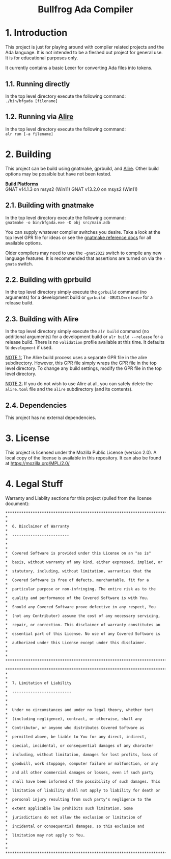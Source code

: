 # <p style="text-align: center;">Bullfrog Ada Compiler</p>

# 1. Introduction
This project is just for playing around with compiler related projects and the Ada language.  It is not intended to be a fleshed out project for general use.  It is for educational purposes only.

It currently contains a basic Lexer for converting Ada files into tokens.

## 1.1. Running directly
In the top level directory execute the following command:<br>
`./bin/bfgada [filename]`

## 1.2. Running via [Alire](https://alire.ada.dev/)
In the top level directory execute the following command:<br>
`alr run [-a filename]`

# 2. Building
This project can be build using gnatmake, gprbuild, and [Alire](https://alire.ada.dev/).  Other build options may be possible but have not been tested.

<u><b>Build Platforms</b></u><br>
GNAT v14.1.3 on msys2 (Win11)
GNAT v13.2.0 on msys2 (Win11)

## 2.1. Building with gnatmake
In the top level directory execute the following command:<br>
`gnatmake -o bin/bfgada.exe -D obj src/main.adb`

You can supply whatever compiler switches you desire.  Take a look at the top level GPR file for ideas or see the [gnatmake reference docs](https://gcc.gnu.org/onlinedocs/gnat_ugn/Switches-for-gnatmake.html) for all available options.

Older compilers may need to use the `-gnat2022` switch to compile any new language features.  It is recommended that assertions are turned on via the `-gnata` switch.

## 2.2. Building with gprbuild
In the top level directory simply execute the `gprbuild` command (no arguments) for a development build or `gprbuild -XBUILD=release` for a release build.

## 2.3. Building with Alire
In the top level directory simply execute the `alr build` command (no additional arguments) for a development build or `alr build --release` for a release build.  There is no `validation` profile available at this time.  It defaults to `development` if used.

<u>NOTE 1:</u>  The Alire build process uses a separate GPR file in the alire subdirectory.  However, this GPR file simply wraps the GPR file in the top level directory.  To change any build settings, modify the GPR file in the top level directory.

<u>NOTE 2:</u>  If you do not wish to use Alire at all, you can safely delete the `alire.toml` file and the `alire` subdirectory (and its contents).

## 2.4. Dependencies
This project has no external dependencies.

# 3. License
This project is licensed under the Mozilla Public License (version 2.0).  A local copy of the license is available in this repository.  It can also be found at https://mozilla.org/MPL/2.0/

# 4. Legal Stuff
Warranty and Liablity sections for this project (pulled from the license document):
```
************************************************************************
*                                                                      *
*  6. Disclaimer of Warranty                                           *
*  -------------------------                                           *
*                                                                      *
*  Covered Software is provided under this License on an "as is"       *
*  basis, without warranty of any kind, either expressed, implied, or  *
*  statutory, including, without limitation, warranties that the       *
*  Covered Software is free of defects, merchantable, fit for a        *
*  particular purpose or non-infringing. The entire risk as to the     *
*  quality and performance of the Covered Software is with You.        *
*  Should any Covered Software prove defective in any respect, You     *
*  (not any Contributor) assume the cost of any necessary servicing,   *
*  repair, or correction. This disclaimer of warranty constitutes an   *
*  essential part of this License. No use of any Covered Software is   *
*  authorized under this License except under this disclaimer.         *
*                                                                      *
************************************************************************

************************************************************************
*                                                                      *
*  7. Limitation of Liability                                          *
*  --------------------------                                          *
*                                                                      *
*  Under no circumstances and under no legal theory, whether tort      *
*  (including negligence), contract, or otherwise, shall any           *
*  Contributor, or anyone who distributes Covered Software as          *
*  permitted above, be liable to You for any direct, indirect,         *
*  special, incidental, or consequential damages of any character      *
*  including, without limitation, damages for lost profits, loss of    *
*  goodwill, work stoppage, computer failure or malfunction, or any    *
*  and all other commercial damages or losses, even if such party      *
*  shall have been informed of the possibility of such damages. This   *
*  limitation of liability shall not apply to liability for death or   *
*  personal injury resulting from such party's negligence to the       *
*  extent applicable law prohibits such limitation. Some               *
*  jurisdictions do not allow the exclusion or limitation of           *
*  incidental or consequential damages, so this exclusion and          *
*  limitation may not apply to You.                                    *
*                                                                      *
************************************************************************